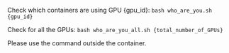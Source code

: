 Check which containers are using GPU {gpu_id}: `bash who_are_you.sh {gpu_id}`

Check for all the GPUs: `bash who_are_you_all.sh {total_number_of_GPUs}`

Please use the command outside the container.
